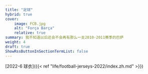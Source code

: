 ```yaml
---
title: "足球"
hybrid: true
cover:
    image: FCB.jpg
    alt: "Força Barça"
    relative: true
summary: 我不知道以后还会不会再有那么一支2010-2011赛季的巴萨
weight: 4
draft: true
ShowRssButtonInSectionTermList: false
---
```


[2022-6 球衣]({{< ref "life/football-jerseys-2022/index.zh.md" >}})